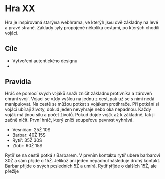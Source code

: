 # Hra XX
Hra je inspirovaná starýma webhrama, ve kterýh jsou dvě základny na levé a pravé straně. Základy byly propojené několika cestami, po kterých chodili vojáci.   
## Cíle
* Vytvoření autentického designu
* 
## Pravidla
Hráč se pomocí svých vojáků snaží zničit základnu protivníka a zároveň chrání svojí. Vojaci se vždy vyšlou na jednu z cest, pak už se s nimi nedá manipulovat. Na cestě se můžou potkat s vojákem protihrače. Při potkání si vojáci ubírají životy, dokud jeden nevyhraje nebo oba nepadnou. Každý voják má jínou sílu a počet životů. Pokud dojde voják až k základně, tak ji začně ničit. První hráč, který zníčí soupeřovu pevnost vyhrává. 

* Vesničan: 25Ž 10S
* Barbar: 40Ž 15S
* Rytíř: 35Ž 30S
* Zlobr: 60Ž 15S

Rytíř se na cestě potká s Barbarem. V prvním kontaktu rytíř ubere barbarovi 30Ž a sám přijde o 15Ž. Jelikož ani jeden nepadnul následuje druhý kontakt. Barbar přijde o svých posledních 5Ž a umírá. Rytíř příjde o dalších 15Ž, ale přežije
